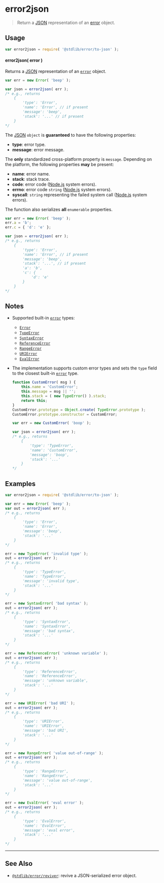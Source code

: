 <!--

@license Apache-2.0

Copyright (c) 2018 The Stdlib Authors.

Licensed under the Apache License, Version 2.0 (the "License");
you may not use this file except in compliance with the License.
You may obtain a copy of the License at

   http://www.apache.org/licenses/LICENSE-2.0

Unless required by applicable law or agreed to in writing, software
distributed under the License is distributed on an "AS IS" BASIS,
WITHOUT WARRANTIES OR CONDITIONS OF ANY KIND, either express or implied.
See the License for the specific language governing permissions and
limitations under the License.

-->

# error2json

> Return a [JSON][json] representation of an [error][mdn-error] object.

<!-- Section to include introductory text. Make sure to keep an empty line after the intro `section` element and another before the `/section` close. -->

<section class="intro">

</section>

<!-- /.intro -->

<!-- Package usage documentation. -->

<section class="usage">

## Usage

```javascript
var error2json = require( '@stdlib/error/to-json' );
```

#### error2json( error )

Returns a [JSON][json] representation of an [`error`][mdn-error] object.

```javascript
var err = new Error( 'beep' );

var json = error2json( err );
/* e.g., returns
    {
        'type': 'Error',
        'name': 'Error', // if present
        'message': 'beep',
        'stack': '...' // if present
    }
*/
```

The [JSON][json] `object` is **guaranteed** to have the following properties:

-   **type**: error type.
-   **message**: error message.

The **only** standardized cross-platform property is `message`. Depending on the platform, the following properties **may** be present:

-   **name**: error name.
-   **stack**: stack trace.
-   **code**: error code ([Node.js][node-system-error] system errors).
-   **errno**: error code `string` ([Node.js][node-system-error] system errors).
-   **syscall**: `string` representing the failed system call ([Node.js][node-system-error] system errors).

The function also serializes **all** `enumerable` properties.

<!-- eslint-disable object-curly-newline -->

```javascript
var err = new Error( 'beep' );
err.a = 'b';
err.c = { 'd': 'e' };

var json = error2json( err );
/* e.g., returns
    {
        'type': 'Error',
        'name': 'Error', // if present
        'message': 'beep',
        'stack': '...', // if present
        'a': 'b',
        'c': {
            'd': 'e'
        }
    }
*/
```

</section>

<!-- /.usage -->

<!-- Package usage notes. Make sure to keep an empty line after the `section` element and another before the `/section` close. -->

<section class="notes">

## Notes

-   Supported built-in [`error`][mdn-error] types:

    -   [`Error`][mdn-error] 
    -   [`TypeError`][mdn-type-error]
    -   [`SyntaxError`][mdn-syntax-error]
    -   [`ReferenceError`][mdn-reference-error]
    -   [`RangeError`][mdn-range-error]
    -   [`URIError`][mdn-uri-error]
    -   [`EvalError`][mdn-eval-error]

-   The implementation supports custom error types and sets the `type` field to the closest built-in [`error`][mdn-error] type.

    ```javascript
    function CustomError( msg ) {
        this.name = 'CustomError';
        this.message = msg || '';
        this.stack = ( new TypeError() ).stack;
        return this;
    }
    CustomError.prototype = Object.create( TypeError.prototype );
    CustomError.prototype.constructor = CustomError;

    var err = new CustomError( 'boop' );

    var json = error2json( err );
    /* e.g., returns
        {
            'type': 'TypeError',
            'name': 'CustomError',
            'message': 'boop',
            'stack': '...'
        }
    */
    ```

</section>

<!-- /.notes -->

<!-- Package usage examples. -->

<section class="examples">

## Examples

<!-- eslint no-undef: "error" -->

```javascript
var error2json = require( '@stdlib/error/to-json' );

var err = new Error( 'beep' );
var out = error2json( err );
/* e.g., returns
    {
        'type': 'Error',
        'name': 'Error',
        'message': 'beep',
        'stack': '...'
    }
*/

err = new TypeError( 'invalid type' );
out = error2json( err );
/* e.g., returns
    {
        'type': 'TypeError',
        'name': 'TypeError',
        'message': 'invalid type',
        'stack': '...'
    }
*/

err = new SyntaxError( 'bad syntax' );
out = error2json( err );
/* e.g., returns
    {
        'type': 'SyntaxError',
        'name': 'SyntaxError',
        'message': 'bad syntax',
        'stack': '...'
    }
*/

err = new ReferenceError( 'unknown variable' );
out = error2json( err );
/* e.g., returns
    {
        'type': 'ReferenceError',
        'name': 'ReferenceError',
        'message': 'unknown variable',
        'stack': '...'
    }
*/

err = new URIError( 'bad URI' );
out = error2json( err );
/* e.g., returns
    {
        'type': 'URIError',
        'name': 'URIError',
        'message': 'bad URI',
        'stack': '...'
    }
*/

err = new RangeError( 'value out-of-range' );
out = error2json( err );
/* e.g., returns
    {
        'type': 'RangeError',
        'name': 'RangeError',
        'message': 'value out-of-range',
        'stack': '...'
    }
*/

err = new EvalError( 'eval error' );
out = error2json( err );
/* e.g., returns
    {
        'type': 'EvalError',
        'name': 'EvalError',
        'message': 'eval error',
        'stack': '...'
    }
*/
```

</section>

<!-- /.examples -->

<!-- Section to include cited references. If references are included, add a horizontal rule *before* the section. Make sure to keep an empty line after the `section` element and another before the `/section` close. -->

<section class="references">

</section>

<!-- /.references -->

<!-- Section for related `stdlib` packages. Do not manually edit this section, as it is automatically populated. -->

<section class="related">

* * *

## See Also

-   <span class="package-name">[`@stdlib/error/reviver`][@stdlib/error/reviver]</span><span class="delimiter">: </span><span class="description">revive a JSON-serialized error object.</span>

</section>

<!-- /.related -->

<!-- Section for all links. Make sure to keep an empty line after the `section` element and another before the `/section` close. -->

<section class="links">

[json]: http://www.json.org/

[mdn-error]: https://developer.mozilla.org/en-US/docs/Web/JavaScript/Reference/Global_Objects/Error

[mdn-type-error]: https://developer.mozilla.org/en-US/docs/Web/JavaScript/Reference/Global_Objects/TypeError

[mdn-syntax-error]: https://developer.mozilla.org/en-US/docs/Web/JavaScript/Reference/Global_Objects/SyntaxError

[mdn-range-error]: https://developer.mozilla.org/en-US/docs/Web/JavaScript/Reference/Global_Objects/RangeError

[mdn-reference-error]: https://developer.mozilla.org/en-US/docs/Web/JavaScript/Reference/Global_Objects/ReferenceError

[mdn-uri-error]: https://developer.mozilla.org/en-US/docs/Web/JavaScript/Reference/Global_Objects/URIError

[mdn-eval-error]: https://developer.mozilla.org/en-US/docs/Web/JavaScript/Reference/Global_Objects/EvalError

[node-system-error]: https://nodejs.org/api/errors.html#errors_class_system_error

<!-- <related-links> -->

[@stdlib/error/reviver]: https://github.com/stdlib-js/stdlib/tree/develop/lib/node_modules/%40stdlib/error/reviver

<!-- </related-links> -->

</section>

<!-- /.links -->
